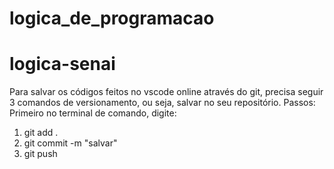 # logica_de_programacao
# logica-senai

Para salvar os códigos feitos no vscode online através do git, precisa seguir 3 comandos de versionamento, ou seja, salvar no seu repositório.
Passos:
Primeiro no terminal de comando, digite:
1. git add .
2. git commit -m "salvar"
3. git push
